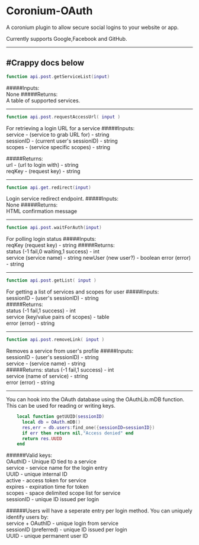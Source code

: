 # Coronium-OAuth


A coronium plugin to allow secure social logins to your website or app.


Currently supports Google,Facebook and GitHub.

---
#Crappy docs below
---

```lua
function api.post.getServiceList(input)
```
#####Inputs:   
None
#####Returns:   
A table of supported services.

---
```lua
function api.post.requestAccessUrl( input )
```
For retrieving a login URL for a service
#####Inputs:   
service - (service to grab URL for) - string  
sessionID - (current user's sessionID) - string  
scopes - (service specific scopes) - string

#####Returns:   
url - (url to login with) - string  
reqKey - (request key) - string

---
```lua
function api.get.redirect(input)
```
Login service redirect endpoint.
#####Inputs:   
None
#####Returns:   
HTML confirmation message

---
```lua
function api.post.waitForAuth(input)
```
For polling login status
#####Inputs:  
reqKey (request key) - string
#####Returns:  
status (-1 fail,0 waiting,1 success) - int  
service (service name) - string
newUser (new user?) - boolean
error (error) - string  

---
```lua
function api.post.getList( input )
```
For getting a list of services and scopes for user
#####Inputs:  
sessionID - (user's sessionID) - string  
#####Returns:  
status (-1 fail,1 success) - int  
service (key/value pairs of scopes) - table  
error (error) - string  

---
```lua
function api.post.removeLink( input )
```
Removes a service from user's profile
#####Inputs:  
sessionID - (user's sessionID) - string  
service - (service name) - string  
#####Returns:
status (-1 fail,1 success) - int  
service (name of service) - string  
error (error) - string  


---
You can hook into the OAuth database using the OAuthLib.mDB function.
This can be used for reading or writing keys.
```lua
    local function getUUID(sessionID)
      local db = OAuth.mDB()
      res,err = db.users:find_one({sessionID=sessionID})
      if err then return nil,"Access denied" end
      return res.UUID
    end
```
######Valid keys:   
OAuthID - Unique ID tied to a service   
service - service name for the login entry   
UUID - unique internal ID   
active - access token for service   
expires - expiration time for token   
scopes - space delimited scope list for service   
sessionID - unique ID issued per login   

######Users will have a seperate entry per login method. You can uniquely identify users by:   
service + OAuthID - unique login from service   
sessionID (preferred) - unique ID issued per login   
UUID - unique permanent user ID   
